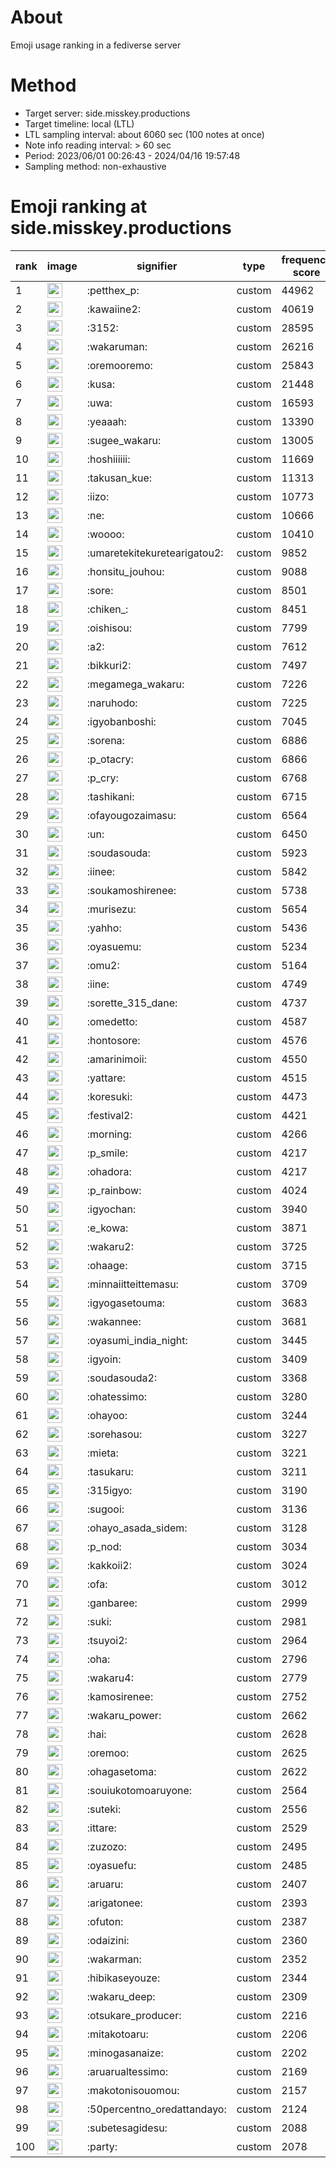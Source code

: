# About
Emoji usage ranking in a fediverse server

# Method
- Target server: side.misskey.productions
- Target timeline: local (LTL)
- LTL sampling interval: about 6060 sec (100 notes at once)
- Note info reading interval: > 60 sec
- Period: 2023/06/01 00:26:43 - 2024/04/16 19:57:48 
- Sampling method: non-exhaustive

# Emoji ranking at side.misskey.productions

|rank|image|signifier|type|frequency score|
|----|----|----|----|----|
|1|<img height="24" src="https://side.misskey.productions/emoji/petthex_p.webp">|:petthex_p:|custom|44962|
|2|<img height="24" src="https://side.misskey.productions/emoji/kawaiine2.webp">|:kawaiine2:|custom|40619|
|3|<img height="24" src="https://side.misskey.productions/emoji/3152.webp">|:3152:|custom|28595|
|4|<img height="24" src="https://side.misskey.productions/emoji/wakaruman.webp">|:wakaruman:|custom|26216|
|5|<img height="24" src="https://side.misskey.productions/emoji/oremooremo.webp">|:oremooremo:|custom|25843|
|6|<img height="24" src="https://side.misskey.productions/emoji/kusa.webp">|:kusa:|custom|21448|
|7|<img height="24" src="https://side.misskey.productions/emoji/uwa.webp">|:uwa:|custom|16593|
|8|<img height="24" src="https://side.misskey.productions/emoji/yeaaah.webp">|:yeaaah:|custom|13390|
|9|<img height="24" src="https://side.misskey.productions/emoji/sugee_wakaru.webp">|:sugee_wakaru:|custom|13005|
|10|<img height="24" src="https://side.misskey.productions/emoji/hoshiiiiii.webp">|:hoshiiiiii:|custom|11669|
|11|<img height="24" src="https://side.misskey.productions/emoji/takusan_kue.webp">|:takusan_kue:|custom|11313|
|12|<img height="24" src="https://side.misskey.productions/emoji/iizo.webp">|:iizo:|custom|10773|
|13|<img height="24" src="https://side.misskey.productions/emoji/ne.webp">|:ne:|custom|10666|
|14|<img height="24" src="https://side.misskey.productions/emoji/woooo.webp">|:woooo:|custom|10410|
|15|<img height="24" src="https://side.misskey.productions/emoji/umaretekitekuretearigatou2.webp">|:umaretekitekuretearigatou2:|custom|9852|
|16|<img height="24" src="https://side.misskey.productions/emoji/honsitu_jouhou.webp">|:honsitu_jouhou:|custom|9088|
|17|<img height="24" src="https://side.misskey.productions/emoji/sore.webp">|:sore:|custom|8501|
|18|<img height="24" src="https://side.misskey.productions/emoji/chiken_.webp">|:chiken_:|custom|8451|
|19|<img height="24" src="https://side.misskey.productions/emoji/oishisou.webp">|:oishisou:|custom|7799|
|20|<img height="24" src="https://side.misskey.productions/emoji/a2.webp">|:a2:|custom|7612|
|21|<img height="24" src="https://side.misskey.productions/emoji/bikkuri2.webp">|:bikkuri2:|custom|7497|
|22|<img height="24" src="https://side.misskey.productions/emoji/megamega_wakaru.webp">|:megamega_wakaru:|custom|7226|
|23|<img height="24" src="https://side.misskey.productions/emoji/naruhodo.webp">|:naruhodo:|custom|7225|
|24|<img height="24" src="https://side.misskey.productions/emoji/igyobanboshi.webp">|:igyobanboshi:|custom|7045|
|25|<img height="24" src="https://side.misskey.productions/emoji/sorena.webp">|:sorena:|custom|6886|
|26|<img height="24" src="https://side.misskey.productions/emoji/p_otacry.webp">|:p_otacry:|custom|6866|
|27|<img height="24" src="https://side.misskey.productions/emoji/p_cry.webp">|:p_cry:|custom|6768|
|28|<img height="24" src="https://side.misskey.productions/emoji/tashikani.webp">|:tashikani:|custom|6715|
|29|<img height="24" src="https://side.misskey.productions/emoji/ofayougozaimasu.webp">|:ofayougozaimasu:|custom|6564|
|30|<img height="24" src="https://side.misskey.productions/emoji/un.webp">|:un:|custom|6450|
|31|<img height="24" src="https://side.misskey.productions/emoji/soudasouda.webp">|:soudasouda:|custom|5923|
|32|<img height="24" src="https://side.misskey.productions/emoji/iinee.webp">|:iinee:|custom|5842|
|33|<img height="24" src="https://side.misskey.productions/emoji/soukamoshirenee.webp">|:soukamoshirenee:|custom|5738|
|34|<img height="24" src="https://side.misskey.productions/emoji/murisezu.webp">|:murisezu:|custom|5654|
|35|<img height="24" src="https://side.misskey.productions/emoji/yahho.webp">|:yahho:|custom|5436|
|36|<img height="24" src="https://side.misskey.productions/emoji/oyasuemu.webp">|:oyasuemu:|custom|5234|
|37|<img height="24" src="https://side.misskey.productions/emoji/omu2.webp">|:omu2:|custom|5164|
|38|<img height="24" src="https://side.misskey.productions/emoji/iine.webp">|:iine:|custom|4749|
|39|<img height="24" src="https://side.misskey.productions/emoji/sorette_315_dane.webp">|:sorette_315_dane:|custom|4737|
|40|<img height="24" src="https://side.misskey.productions/emoji/omedetto.webp">|:omedetto:|custom|4587|
|41|<img height="24" src="https://side.misskey.productions/emoji/hontosore.webp">|:hontosore:|custom|4576|
|42|<img height="24" src="https://side.misskey.productions/emoji/amarinimoii.webp">|:amarinimoii:|custom|4550|
|43|<img height="24" src="https://side.misskey.productions/emoji/yattare.webp">|:yattare:|custom|4515|
|44|<img height="24" src="https://side.misskey.productions/emoji/koresuki.webp">|:koresuki:|custom|4473|
|45|<img height="24" src="https://side.misskey.productions/emoji/festival2.webp">|:festival2:|custom|4421|
|46|<img height="24" src="https://side.misskey.productions/emoji/morning.webp">|:morning:|custom|4266|
|47|<img height="24" src="https://side.misskey.productions/emoji/p_smile.webp">|:p_smile:|custom|4217|
|48|<img height="24" src="https://side.misskey.productions/emoji/ohadora.webp">|:ohadora:|custom|4217|
|49|<img height="24" src="https://side.misskey.productions/emoji/p_rainbow.webp">|:p_rainbow:|custom|4024|
|50|<img height="24" src="https://side.misskey.productions/emoji/igyochan.webp">|:igyochan:|custom|3940|
|51|<img height="24" src="https://side.misskey.productions/emoji/e_kowa.webp">|:e_kowa:|custom|3871|
|52|<img height="24" src="https://side.misskey.productions/emoji/wakaru2.webp">|:wakaru2:|custom|3725|
|53|<img height="24" src="https://side.misskey.productions/emoji/ohaage.webp">|:ohaage:|custom|3715|
|54|<img height="24" src="https://side.misskey.productions/emoji/minnaiitteittemasu.webp">|:minnaiitteittemasu:|custom|3709|
|55|<img height="24" src="https://side.misskey.productions/emoji/igyogasetouma.webp">|:igyogasetouma:|custom|3683|
|56|<img height="24" src="https://side.misskey.productions/emoji/wakannee.webp">|:wakannee:|custom|3681|
|57|<img height="24" src="https://side.misskey.productions/emoji/oyasumi_india_night.webp">|:oyasumi_india_night:|custom|3445|
|58|<img height="24" src="https://side.misskey.productions/emoji/igyoin.webp">|:igyoin:|custom|3409|
|59|<img height="24" src="https://side.misskey.productions/emoji/soudasouda2.webp">|:soudasouda2:|custom|3368|
|60|<img height="24" src="https://side.misskey.productions/emoji/ohatessimo.webp">|:ohatessimo:|custom|3280|
|61|<img height="24" src="https://side.misskey.productions/emoji/ohayoo.webp">|:ohayoo:|custom|3244|
|62|<img height="24" src="https://side.misskey.productions/emoji/sorehasou.webp">|:sorehasou:|custom|3227|
|63|<img height="24" src="https://side.misskey.productions/emoji/mieta.webp">|:mieta:|custom|3221|
|64|<img height="24" src="https://side.misskey.productions/emoji/tasukaru.webp">|:tasukaru:|custom|3211|
|65|<img height="24" src="https://side.misskey.productions/emoji/315igyo.webp">|:315igyo:|custom|3190|
|66|<img height="24" src="https://side.misskey.productions/emoji/sugooi.webp">|:sugooi:|custom|3136|
|67|<img height="24" src="https://side.misskey.productions/emoji/ohayo_asada_sidem.webp">|:ohayo_asada_sidem:|custom|3128|
|68|<img height="24" src="https://side.misskey.productions/emoji/p_nod.webp">|:p_nod:|custom|3034|
|69|<img height="24" src="https://side.misskey.productions/emoji/kakkoii2.webp">|:kakkoii2:|custom|3024|
|70|<img height="24" src="https://side.misskey.productions/emoji/ofa.webp">|:ofa:|custom|3012|
|71|<img height="24" src="https://side.misskey.productions/emoji/ganbaree.webp">|:ganbaree:|custom|2999|
|72|<img height="24" src="https://side.misskey.productions/emoji/suki.webp">|:suki:|custom|2981|
|73|<img height="24" src="https://side.misskey.productions/emoji/tsuyoi2.webp">|:tsuyoi2:|custom|2964|
|74|<img height="24" src="https://side.misskey.productions/emoji/oha.webp">|:oha:|custom|2796|
|75|<img height="24" src="https://side.misskey.productions/emoji/wakaru4.webp">|:wakaru4:|custom|2779|
|76|<img height="24" src="https://side.misskey.productions/emoji/kamosirenee.webp">|:kamosirenee:|custom|2752|
|77|<img height="24" src="https://side.misskey.productions/emoji/wakaru_power.webp">|:wakaru_power:|custom|2662|
|78|<img height="24" src="https://side.misskey.productions/emoji/hai.webp">|:hai:|custom|2628|
|79|<img height="24" src="https://side.misskey.productions/emoji/oremoo.webp">|:oremoo:|custom|2625|
|80|<img height="24" src="https://side.misskey.productions/emoji/ohagasetoma.webp">|:ohagasetoma:|custom|2622|
|81|<img height="24" src="https://side.misskey.productions/emoji/souiukotomoaruyone.webp">|:souiukotomoaruyone:|custom|2564|
|82|<img height="24" src="https://side.misskey.productions/emoji/suteki.webp">|:suteki:|custom|2556|
|83|<img height="24" src="https://side.misskey.productions/emoji/ittare.webp">|:ittare:|custom|2529|
|84|<img height="24" src="https://side.misskey.productions/emoji/zuzozo.webp">|:zuzozo:|custom|2495|
|85|<img height="24" src="https://side.misskey.productions/emoji/oyasuefu.webp">|:oyasuefu:|custom|2485|
|86|<img height="24" src="https://side.misskey.productions/emoji/aruaru.webp">|:aruaru:|custom|2407|
|87|<img height="24" src="https://side.misskey.productions/emoji/arigatonee.webp">|:arigatonee:|custom|2393|
|88|<img height="24" src="https://side.misskey.productions/emoji/ofuton.webp">|:ofuton:|custom|2387|
|89|<img height="24" src="https://side.misskey.productions/emoji/odaizini.webp">|:odaizini:|custom|2360|
|90|<img height="24" src="https://side.misskey.productions/emoji/wakarman.webp">|:wakarman:|custom|2352|
|91|<img height="24" src="https://side.misskey.productions/emoji/hibikaseyouze.webp">|:hibikaseyouze:|custom|2344|
|92|<img height="24" src="https://side.misskey.productions/emoji/wakaru_deep.webp">|:wakaru_deep:|custom|2309|
|93|<img height="24" src="https://side.misskey.productions/emoji/otsukare_producer.webp">|:otsukare_producer:|custom|2216|
|94|<img height="24" src="https://side.misskey.productions/emoji/mitakotoaru.webp">|:mitakotoaru:|custom|2206|
|95|<img height="24" src="https://side.misskey.productions/emoji/minogasanaize.webp">|:minogasanaize:|custom|2202|
|96|<img height="24" src="https://side.misskey.productions/emoji/aruarualtessimo.webp">|:aruarualtessimo:|custom|2169|
|97|<img height="24" src="https://side.misskey.productions/emoji/makotonisouomou.webp">|:makotonisouomou:|custom|2157|
|98|<img height="24" src="https://side.misskey.productions/emoji/50percentno_oredattandayo.webp">|:50percentno_oredattandayo:|custom|2124|
|99|<img height="24" src="https://side.misskey.productions/emoji/subetesagidesu.webp">|:subetesagidesu:|custom|2088|
|100|<img height="24" src="https://side.misskey.productions/emoji/party.webp">|:party:|custom|2078|

